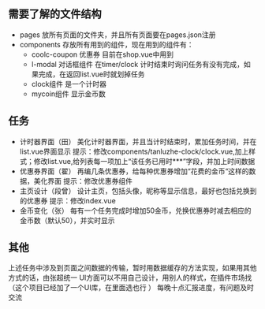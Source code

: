 ## 需要了解的文件结构
+ pages 
	放所有页面的文件夹，并且所有页面要在pages.json注册
+ components
	存放所有用到的组件，现在用到的组件有：
	+ coolc-coupon 优惠券 目前在shop.vue中用到
	+ l-modal 对话框组件 在timer/clock 计时结束时询问任务有没有完成，如果完成，在返回list.vue时就划掉任务
	+ clock组件 是一个计时器
	+ mycoin组件 显示金币数
## 任务
+ 计时器界面（田） 
    美化计时器界面，并且当计时结束时，累加任务时间，并在list.vue界面显示
	提示：修改components/tanluzhe-clock/clock.vue,加上样式；修改list.vue,给列表每一项加上“该任务已用时***”字段，并加上时间数据
+ 优惠券界面（翟）
	再编几条优惠券，给每种优惠券增加“花费的金币“这样的数据，美化界面
	提示：修改优惠券组件
+ 主页设计（段曾）
	设计主页，包括头像，昵称等显示信息，最好也包括兑换到的优惠券
	提示：修改index.vue
+ 金币变化（张）
	每有一个任务完成时增加50金币，兑换优惠券时减去相应的金币数（默认50），并实时显示

## 其他
上述任务中涉及到页面之间数据的传输，暂时用数据缓存的方法实现，如果用其他方式的话，由张超统一
UI方面可以不用自己设计，用别人的样式，在插件市场找（这个项目已经加了一个UI库，在里面选也行 ）
每晚十点汇报进度，有问题及时交流
	